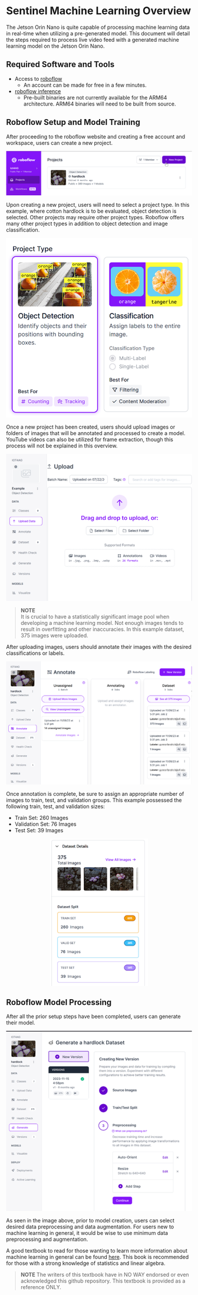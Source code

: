 # Sentinel Machine Learning Overview

The Jetson Orin Nano is quite capable of processing machine learning data in real-time when utilizing a pre-generated model. This document will detail the steps required to process live video feed with a generated machine learning model on the Jetson Orin Nano.

## Required Software and Tools
* Access to [roboflow](https://app.roboflow.com)
    * An account can be made for free in a few minutes.
* [roboflow inference](https://github.com/roboflow/inference)
    * Pre-built binaries are not currently available for the ARM64 architecture. ARM64 binaries will need to be built from source.

## Roboflow Setup and Model Training

After proceeding to the roboflow website and creating a free account and workspace, users can create a new project.

<img src="../images/roboflow/new_project.png"/>

Upon creating a new project, users will need to select a project type. In this example, where cotton hardlock is to be evaluated, object detection is selected. Other projects may require other project types. Roboflow offers many other project types in addition to object detection and image classification.

<img src="../images/roboflow/new_project_type.png"/>

Once a new project has been created, users should upload images or folders of images that will be annotated and processed to create a model. YouTube videos can also be utilized for frame extraction, though this process will not be explained in this overview.

<img src="../images/roboflow/new_project_data_upload.png"/>

> **NOTE**  
> It is crucial to have a statistically significant image pool when developing a machine learning model. Not enough images tends to result in overfitting and other inaccuracies. In this example dataset, 375 images were uploaded.

After uploading images, users should annotate their images with the desired classifications or labels.

<img src="../images/roboflow/new_project_annotate.png"/>

Once annotation is complete, be sure to assign an appropriate number of images to train, test, and validation groups. This example possessed the following train, test, and validation sizes:
* Train Set: 260 Images
* Validation Set: 76 Images
* Test Set: 39 Images

<p align="center">
<img src="../images/roboflow/dataset_details.png" height="400"/>
</p>

## Roboflow Model Processing

After all the prior setup steps have been completed, users can generate their model.

<img src="../images/roboflow/model_generation.png"/>

As seen in the image above, prior to model creation, users can select desired data preprocessing and data augmentation. For users new to machine learning in general, it would be wise to use minimum data preprocessing and augmentation.

A good textbook to read for those wanting to learn more information about machine learning in general can be found [here](https://www.amazon.com/Python-Machine-Learning-scikit-learn-TensorFlow-dp-1789955750/dp/1789955750/ref=dp_ob_title_bk). This book is recommended for those with a strong knowledge of statistics and linear algebra.
> **NOTE**
> The writers of this textbook have in NO WAY endorsed or even acknowledged this github repository. This textbook is provided as a reference ONLY.

